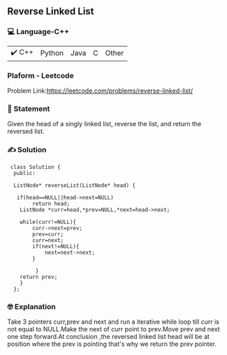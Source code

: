 ## Reverse Linked List

### 💻 Language-C++

<table>
    <tr>
        <td>✔️ C++</td>
        <td>  Python</td>
        <td>  Java</td>
        <td>  C</td>
        <td>  Other</td>
    </tr>
</table>

### Plaform - Leetcode 
    
   Problem Link:https://leetcode.com/problems/reverse-linked-list/


### 📖 Statement

Given the head of a singly linked list, reverse the list, and return the reversed list.

### ✍️ Solution


     class Solution {
      public: 
   
      ListNode* reverseList(ListNode* head) {
       
       if(head==NULL||head->next=NULL)
            return head;
        ListNode *curr=head,*prev=NULL,*next=head->next;
        
        while(curr!=NULL){
            curr->next=prev;
            prev=curr;
            curr=next;
            if(next!=NULL){
                next=next->next;
            }
            
             }
        return prev;             
        }
      };

### 🤓 Explanation

Take 3 pointers curr,prev and next and run a iterative while loop till curr is not equal to NULL.Make the next of curr point to prev.Move prev and next one step forward.At conclusion ,the reversed linked list head will be at position where the prev is pointing that's why we return the prev pointer.
